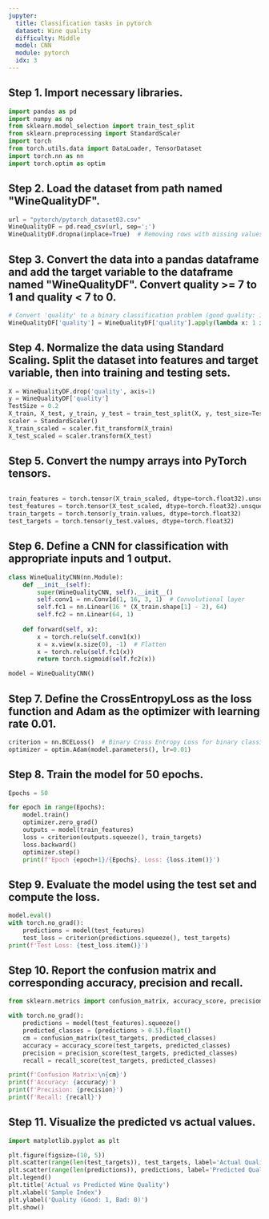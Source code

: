 ```yaml
---
jupyter:
  title: Classification tasks in pytorch
  dataset: Wine quality
  difficulty: Middle
  model: CNN
  module: pytorch
  idx: 3
---
```


## Step 1. Import necessary libraries.
```python
import pandas as pd
import numpy as np
from sklearn.model_selection import train_test_split
from sklearn.preprocessing import StandardScaler
import torch
from torch.utils.data import DataLoader, TensorDataset
import torch.nn as nn
import torch.optim as optim

```

## Step 2. Load the dataset from path named "WineQualityDF".
```python
url = "pytorch/pytorch_dataset03.csv"
WineQualityDF = pd.read_csv(url, sep=';')
WineQualityDF.dropna(inplace=True)  # Removing rows with missing values for simplicity
```

## Step 3. Convert the data into a pandas dataframe and add the target variable to the dataframe named "WineQualityDF". Convert quality >= 7 to 1 and quality < 7 to 0.
```python
# Convert 'quality' to a binary classification problem (good quality: 1, bad quality: 0)
WineQualityDF['quality'] = WineQualityDF['quality'].apply(lambda x: 1 if x >= 7 else 0)

```

## Step 4. Normalize the data using Standard Scaling. Split the dataset into features and target variable, then into training and testing sets.
```python
X = WineQualityDF.drop('quality', axis=1)
y = WineQualityDF['quality']
TestSize = 0.2
X_train, X_test, y_train, y_test = train_test_split(X, y, test_size=TestSize)
scaler = StandardScaler()
X_train_scaled = scaler.fit_transform(X_train)
X_test_scaled = scaler.transform(X_test)
```

## Step 5. Convert the numpy arrays into PyTorch tensors.
```python

train_features = torch.tensor(X_train_scaled, dtype=torch.float32).unsqueeze(1)
test_features = torch.tensor(X_test_scaled, dtype=torch.float32).unsqueeze(1)
train_targets = torch.tensor(y_train.values, dtype=torch.float32)
test_targets = torch.tensor(y_test.values, dtype=torch.float32)

```

## Step 6. Define a CNN for classification with appropriate inputs and 1 output.
```python
class WineQualityCNN(nn.Module):
    def __init__(self):
        super(WineQualityCNN, self).__init__()
        self.conv1 = nn.Conv1d(1, 16, 3, 1)  # Convolutional layer
        self.fc1 = nn.Linear(16 * (X_train.shape[1] - 2), 64)
        self.fc2 = nn.Linear(64, 1)
        
    def forward(self, x):
        x = torch.relu(self.conv1(x))
        x = x.view(x.size(0), -1)  # Flatten
        x = torch.relu(self.fc1(x))
        return torch.sigmoid(self.fc2(x))

model = WineQualityCNN()

```

## Step 7. Define the CrossEntropyLoss as the loss function and Adam as the optimizer with learning rate 0.01.
```python
criterion = nn.BCELoss()  # Binary Cross Entropy Loss for binary classification tasks
optimizer = optim.Adam(model.parameters(), lr=0.01)

```

## Step 8. Train the model for 50 epochs.
```python
Epochs = 50

for epoch in range(Epochs):
    model.train()
    optimizer.zero_grad()
    outputs = model(train_features)
    loss = criterion(outputs.squeeze(), train_targets)
    loss.backward()
    optimizer.step()
    print(f'Epoch {epoch+1}/{Epochs}, Loss: {loss.item()}')

```

## Step 9. Evaluate the model using the test set and compute the loss.
```python
model.eval()
with torch.no_grad():
    predictions = model(test_features)
    test_loss = criterion(predictions.squeeze(), test_targets)
print(f'Test Loss: {test_loss.item()}')

```

## Step 10. Report the confusion matrix and corresponding accuracy, precision and recall.
```python
from sklearn.metrics import confusion_matrix, accuracy_score, precision_score, recall_score

with torch.no_grad():
    predictions = model(test_features).squeeze()
    predicted_classes = (predictions > 0.5).float()
    cm = confusion_matrix(test_targets, predicted_classes)
    accuracy = accuracy_score(test_targets, predicted_classes)
    precision = precision_score(test_targets, predicted_classes)
    recall = recall_score(test_targets, predicted_classes)

print(f'Confusion Matrix:\n{cm}')
print(f'Accuracy: {accuracy}')
print(f'Precision: {precision}')
print(f'Recall: {recall}')

```

## Step 11. Visualize the predicted vs actual values.
```python
import matplotlib.pyplot as plt

plt.figure(figsize=(10, 5))
plt.scatter(range(len(test_targets)), test_targets, label='Actual Quality')
plt.scatter(range(len(predictions)), predictions, label='Predicted Quality', color='r')
plt.legend()
plt.title('Actual vs Predicted Wine Quality')
plt.xlabel('Sample Index')
plt.ylabel('Quality (Good: 1, Bad: 0)')
plt.show()

```